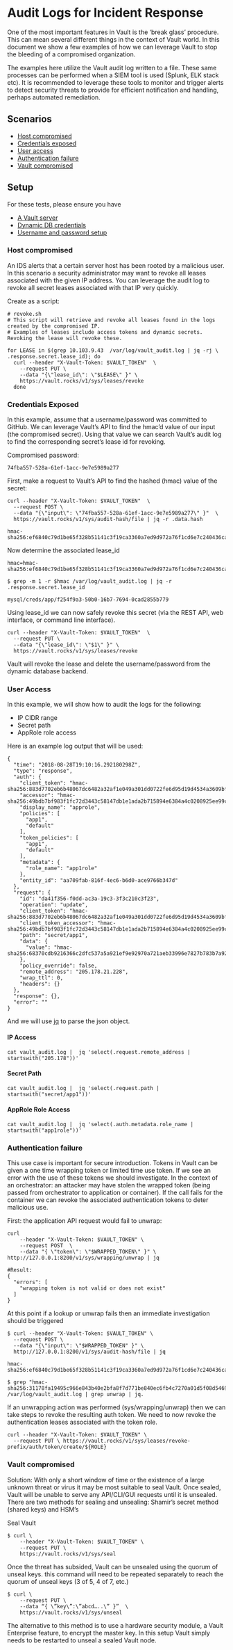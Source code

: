 # Audit Logs for Incident Response
One of the most important features in Vault is the ‘break glass’ procedure. This can mean several different things in the context of Vault world. In this document we show a few examples of how we can leverage Vault to stop the bleeding of a compromised organization.

The examples here utilize the Vault audit log written to a file. These same processes can be performed when a SIEM tool is used (Splunk, ELK stack etc). It is recommended to leverage these tools to monitor and trigger alerts to detect security threats to provide for efficient notification and handling, perhaps automated remediation.

## Scenarios
- [Host compromised](#host)
- [Credentials exposed](#creds)
- [User access](#user)
- [Authentication failure](#auth)
- [Vault compromised](#vault)

## Setup
For these tests, please ensure you have 
- [A Vault server](../operations/provision-vault)
- [Dynamic DB credentials](../secrets/database-mysql)
- [Username and password setup](https://www.vaultproject.io/api/auth/userpass/index.html)

### <a name="host"></a>Host compromised
An IDS alerts that a certain server host has been rooted by a malicious user. In this scenario a security administrator may want to revoke all leases associated with the given IP address. You can leverage the audit log to revoke all secret leases associated with that IP very quickly.

Create as a script:
```
# revoke.sh
# This script will retrieve and revoke all leases found in the logs created by the compromised IP.
# Examples of leases include access tokens and dynamic secrets. Revoking the lease will revoke these.

for LEASE in $(grep 10.103.9.43  /var/log/vault_audit.log | jq -rj \
.response.secret.lease_id); do
  curl --header "X-Vault-Token: $VAULT_TOKEN"  \
    --request PUT \
    --data "{\"lease_id\": \"$LEASE\" }" \
    https://vault.rocks/v1/sys/leases/revoke
  done

```

### <a name="creds"></a> Credentials Exposed
In this example, assume that a username/password was committed to GitHub. We can leverage Vault’s API to find the hmac’d value of our input (the compromised secret). Using that value we can search Vault’s audit log to find the corresponding secret’s lease id for revoking.

Compromised password:
```
74fba557-528a-61ef-1acc-9e7e5989a277
```

First, make a request to Vault’s API to find the hashed (hmac) value of the secret:
```
curl --header "X-Vault-Token: $VAULT_TOKEN"  \
  --request POST \
  --data "{\"input\": \"74fba557-528a-61ef-1acc-9e7e5989a277\" }"  \
  https://vault.rocks/v1/sys/audit-hash/file | jq -r .data.hash

hmac-sha256:ef6840c79d1be65f328b51141c3f19ca3360a7ed9d972a76f1cd6e7c240436ca
```

Now determine the associated lease_id
```
hmac=hmac-sha256:ef6840c79d1be65f328b51141c3f19ca3360a7ed9d972a76f1cd6e7c240436ca

$ grep -m 1 -r $hmac /var/log/vault_audit.log | jq -r .response.secret.lease_id

mysql/creds/app/f254f9a3-50b0-16b7-7694-0cad2855b779
```

Using lease_id we can now safely revoke this secret (via the REST API, web interface, or command line interface).

```
curl --header "X-Vault-Token: $VAULT_TOKEN"  \
  --request PUT \
  --data "{\"lease_id\": \"$1\" }" \
  https://vault.rocks/v1/sys/leases/revoke
```
Vault will revoke the lease and delete the username/password from the dynamic database backend.

### <a name="user"></a> User Access
In this example, we will show how to audit the logs for the following:
- IP CIDR range
- Secret path
- AppRole role access

Here is an example log output that will be used:

```
{
  "time": "2018-08-28T19:10:16.292180298Z",
  "type": "response",
  "auth": {
    "client_token": "hmac-sha256:883d7702eb6b48067dc6482a32af1e049a301dd0722fe6d95d19d4534a3609bf",
    "accessor": "hmac-sha256:49bdb7bf983f1fc72d3443c58147db1e1ada2b715894e6384a4c0208925ee99c",
    "display_name": "approle",
    "policies": [
      "app1",
      "default"
    ],
    "token_policies": [
      "app1",
      "default"
    ],
    "metadata": {
      "role_name": "app1role"
    },
    "entity_id": "aa709fab-816f-4ec6-b6d0-ace9766b347d"
  },
  "request": {
    "id": "da41f356-f0dd-ac3a-19c3-3f3c210c3f23",
    "operation": "update",
    "client_token": "hmac-sha256:883d7702eb6b48067dc6482a32af1e049a301dd0722fe6d95d19d4534a3609bf",
    "client_token_accessor": "hmac-sha256:49bdb7bf983f1fc72d3443c58147db1e1ada2b715894e6384a4c0208925ee99c",
    "path": "secret/app1",
    "data": {
      "value": "hmac-sha256:68370cdb9216366c2dfc537a5a921ef9e92970a721aeb33996e7827b783b7a92"
    },
    "policy_override": false,
    "remote_address": "205.178.21.228",
    "wrap_ttl": 0,
    "headers": {}
  },
  "response": {},
  "error": ""
}
```
And we will use [jq](https://stedolan.github.io/jq/download/) to parse the json object.

#### IP Access
```
cat vault_audit.log |  jq 'select(.request.remote_address | startswith("205.178"))'
```
#### Secret Path
```
cat vault_audit.log |  jq 'select(.request.path | startswith("secret/app1"))'
```
#### AppRole Role Access
```
cat vault_audit.log |  jq 'select(.auth.metadata.role_name | startswith("app1role"))'
```

### <a name="auth"></a> Authentication failure

This use case is important for secure introduction. Tokens in Vault can be given a one time wrapping token or limited time use token. If we see an error with the use of these tokens we should investigate. In the context of an orchestrator: an attacker may have stolen the wrapped token (being passed from orchestrator to application or container). If the call fails for the container we can revoke the associated authentication tokens to deter malicious use.

First: the application API request would fail to unwrap:
```
curl
    --header "X-Vault-Token: $VAULT_TOKEN" \
    --request POST  \
    --data "{ \"token\": \"$WRAPPED_TOKEN\" }" \            http://127.0.0.1:8200/v1/sys/wrapping/unwrap | jq

#Result:
{
  "errors": [
    "wrapping token is not valid or does not exist"
  ]
}

```
At this point if a lookup or unwrap fails then an immediate investigation should be triggered

```
$ curl --header "X-Vault-Token: $VAULT_TOKEN" \
  --request POST \
  --data "{\"input\": \"$WRAPPED_TOKEN" }" \        
  http://127.0.0.1:8200/v1/sys/audit-hash/file | jq

hmac-sha256:ef6840c79d1be65f328b51141c3f19ca3360a7ed9d972a76f1cd6e7c240436ca

$ grep "hmac-sha256:31178fa19495c966e843b40e2bfa8f7d771be840ec6fb4c7270a01d5f08d5469" /var/log/vault_audit.log | grep unwrap | jq.
```
If an unwrapping action was performed (sys/wrapping/unwrap) then we can take steps to revoke the resulting auth token. 
We need to now revoke the authentication leases associated with the token role.

```
curl --header "X-Vault-Token: $VAULT_TOKEN" \
  --request PUT \ https://vault.rocks/v1/sys/leases/revoke-prefix/auth/token/create/${ROLE}

```

### <a name="vault"></a> Vault compromised 

Solution: With only a short window of time or the existence of a large unknown threat or virus it may be most suitable to seal Vault. Once sealed, Vault will be unable to serve any API/CLI/GUI requests until it is unsealed. There are two methods for sealing and unsealing: Shamir’s secret method (shared keys) and HSM’s

Seal Vault
```
$ curl \
    --header "X-Vault-Token: $VAULT_TOKEN" \
    --request PUT \
    https://vault.rocks/v1/sys/seal
```

Once the threat has subsided, Vault can be unsealed using the quorum of unseal keys. this command will need to be repeated separately to reach the quorum of unseal keys (3 of 5, 4 of 7, etc.)

```
$ curl \
    --request PUT \
    --data “{ \”key\”:\”abcd…..\” }”  \
    https://vault.rocks/v1/sys/unseal
```
The alternative to this method is to use a hardware security module, a Vault Enterprise feature, to encrypt the master key. In this setup Vault simply needs to be restarted to unseal a sealed Vault node.